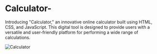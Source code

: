 # Calculator-
Introducing "Calculator," an innovative online calculator built using HTML, CSS, and JavaScript. This digital tool is designed to provide users with a versatile and user-friendly platform for performing a wide range of calculations.

![Calculator](https://github.com/rathore-2002/calculator/assets/92203739/3a0aee83-d7d5-47a5-833f-eba97e3f2795)
